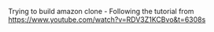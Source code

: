 Trying to build amazon clone - Following the tutorial from https://www.youtube.com/watch?v=RDV3Z1KCBvo&t=6308s